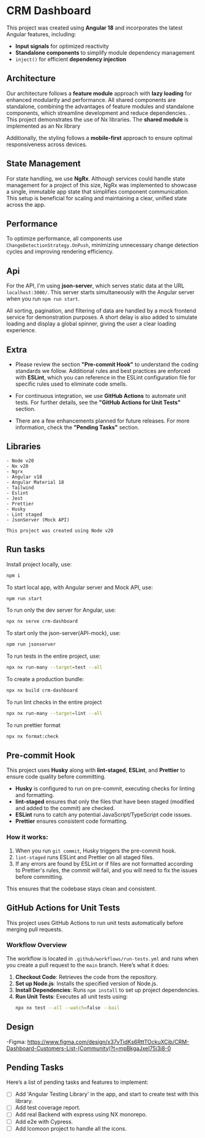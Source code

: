 # CRM Dashboard

This project was created using **Angular 18** and incorporates the latest Angular features, including:

- **Input signals** for optimized reactivity
- **Standalone components** to simplify module dependency management
- `inject()` for efficient **dependency injection**

## Architecture

Our architecture follows a **feature module** approach with **lazy loading** for enhanced modularity and performance. All shared components are standalone, combining the advantages of feature modules and standalone components, which streamline development and reduce dependencies.
.
This project demonstrates the use of Nx libraries. The **shared module** is implemented as an Nx library

Additionally, the styling follows a **mobile-first** approach to ensure optimal responsiveness across devices.

## State Management

For state handling, we use **NgRx**. Although services could handle state management for a project of this size, NgRx was implemented to showcase a single, immutable app state that simplifies component communication. This setup is beneficial for scaling and maintaining a clear, unified state across the app.

## Performance

To optimize performance, all components use `ChangeDetectionStrategy.OnPush`, minimizing unnecessary change detection cycles and improving rendering efficiency.

## Api

For the API, I'm using **json-server**, which serves static data at the URL `localhost:3000/`. This server starts simultaneously with the Angular server when you run `npm run start`.

All sorting, pagination, and filtering of data are handled by a mock frontend service for demonstration purposes. A short delay is also added to simulate loading and display a global spinner, giving the user a clear loading experience.

## Extra

- Please review the section **"Pre-commit Hook"** to understand the coding standards we follow. Additional rules and best practices are enforced with **ESLint**, which you can reference in the ESLint configuration file for specific rules used to eliminate code smells.

- For continuous integration, we use **GitHub Actions** to automate unit tests. For further details, see the **"GitHub Actions for Unit Tests"** section.

- There are a few enhancements planned for future releases. For more information, check the **"Pending Tasks"** section.

## Libraries

    - Node v20
    - Nx v20
    - Ngrx
    - Angular v18
    - Angular Material 18
    - Tailwind
    - Eslint
    - Jest
    - Prettier
    - Husky
    - Lint staged
    - JsonServer (Mock API)

    This project was created using Node v20

## Run tasks

Install project locally, use:

```sh
npm i
```

To start local app, with Angular server and Mock API, use:

```sh
npm run start
```

To run only the dev server for Angular, use:

```sh
npx nx serve crm-dashboard
```

To start only the json-server(API-mock), use:

```sh
npm run jsonserver
```

To run tests in the entire project, use:

```sh
npx nx run-many --target=test --all
```

To create a production bundle:

```sh
npx nx build crm-dashboard
```

To run lint checks in the entire project

```sh
npx nx run-many --target=lint --all
```

To run prettier format

```sh
npx nx format:check
```

## Pre-commit Hook

This project uses **Husky** along with **lint-staged**, **ESLint**, and **Prettier** to ensure code quality before committing.

- **Husky** is configured to run on pre-commit, executing checks for linting and formatting.
- **lint-staged** ensures that only the files that have been staged (modified and added to the commit) are checked.
- **ESLint** runs to catch any potential JavaScript/TypeScript code issues.
- **Prettier** ensures consistent code formatting.

### How it works:

1. When you run `git commit`, Husky triggers the pre-commit hook.
2. `lint-staged` runs ESLint and Prettier on all staged files.
3. If any errors are found by ESLint or if files are not formatted according to Prettier's rules, the commit will fail, and you will need to fix the issues before committing.

This ensures that the codebase stays clean and consistent.

## GitHub Actions for Unit Tests

This project uses GitHub Actions to run unit tests automatically before merging pull requests.

### Workflow Overview

The workflow is located in `.github/workflows/run-tests.yml` and runs when you create a pull request to the `main` branch. Here’s what it does:

1. **Checkout Code**: Retrieves the code from the repository.
2. **Set up Node.js**: Installs the specified version of Node.js.
3. **Install Dependencies**: Runs `npm install` to set up project dependencies.
4. **Run Unit Tests**: Executes all unit tests using:
   ```bash
   npx nx test --all --watch=false --bail
   ```

## Design

-Figma: https://www.figma.com/design/x37vTidKs6RttTOckuXCib/CRM-Dashboard-Customers-List-(Community)?t=mpBkgaJxeI75i3i8-0

## Pending Tasks

Here’s a list of pending tasks and features to implement:

- [ ] Add 'Angular Testing Library' in the app, and start to create test with this library.
- [ ] Add test coverage report.
- [ ] Add real Backend with express using NX monorepo.
- [ ] Add e2e with Cypress.
- [ ] Add Icomoon project to handle all the icons.
